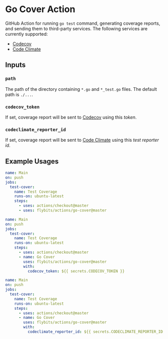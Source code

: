 # Go Cover Action

GitHub Action for running `go test` command, generating coverage reports, and sending them to third-party services.
The following services are currently supported:

  - [Codecov](https://codecov.io)
  - [Code Climate](https://codeclimate.com)

## Inputs

### `path`

The path of the directory containing `*.go` and `*_test.go` files.
The default path is `./...`.

### `codecov_token`

If set, coverage report will be sent to [Codecov](https://codecov.io) using this _token_.

### `codeclimate_reporter_id`

If set, coverage report will be sent to [Code Climate](https://codeclimate.com) using this _test reporter id_.

## Example Usages

```yaml
name: Main
on: push
jobs:
  test-cover:
    name: Test Coverage
    runs-on: ubuntu-latest
    steps:
      - uses: actions/checkout@master
      - uses: flybits/actions/go-cover@master
```

```yaml
name: Main
on: push
jobs:
  test-cover:
    name: Test Coverage
    runs-on: ubuntu-latest
    steps:
      - uses: actions/checkout@master
      - name: Go Cover
        uses: flybits/actions/go-cover@master
        with:
          codecov_token: ${{ secrets.CODECOV_TOKEN }}
```

```yaml
name: Main
on: push
jobs:
  test-cover:
    name: Test Coverage
    runs-on: ubuntu-latest
    steps:
      - uses: actions/checkout@master
      - name: Go Cover
        uses: flybits/actions/go-cover@master
        with:
          codeclimate_reporter_id: ${{ secrets.CODECLIMATE_REPORTER_ID }}
```
